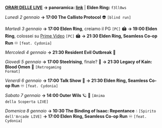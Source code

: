 <b><u>ORARI DELLE LIVE</u></b>
<b>→ panoramica: <a href="https://trello.com/b/iKwdSGf3/sabaku">link</a></b> | <b>Elden Ring:</b> <code>f3ll0ws</code>

<i>Lunedì 2 gennaio</i>
<b>→ 17:00 The Callisto Protocol</b> 👽
     <code>[blind run]</code> 

<i>Martedì 3 gennaio</i>
<b>→ 17:00 Elden Ring</b>, creiamo il PG <code>[PC]</code> 🏟
<b>→ 19:00 Elden Ring</b>, colossei su <a href="https://www.twitch.tv/primevideoit">Prime Video</a></b> <code>[PC]</code> 🏟
<b>→ 21:30 Elden Ring, Seamless Co-op Run</b> ♾️
     <code>[feat. Cydonia]</code>

<i>Mercoledì 4 gennaio</i>
<b>→ 21:30 Resident Evil Outbreak</b> 🧿

<i>Giovedì 5 gennaio</i>
<b>→ 17:00 Steelrising</b>, finale? 🥖
<b>→ 21:30 Legacy of Kain: Blood Omen</b> 🧛
     <code>[Retrogaming Format]</code>

<i>Venerdì 6 gennaio</i>
<b>→ 17:00 Talk Show</b> 🎤
<b>→ 21:30 Elden Ring, Seamless Co-op Run</b> ♾️
     <code>[feat. Cydonia]</code>

<i>Sabato 7 gennaio</i>
<b>→ 14:00 Outer Wils</b> 🪐 🌊
     <code>[Anima della Scoperta LIVE]</code>

<i>Domenica 8 gennaio</i>
<b>→ 10:30 The Binding of Isaac: Repentance</b> 💧
     <code>[Spirito dell'Arcade LIVE]</code>
<b>→ 17:00 Elden Ring, Seamless Co-op Run</b> ♾️
     <code>[feat. Cydonia]</code>
